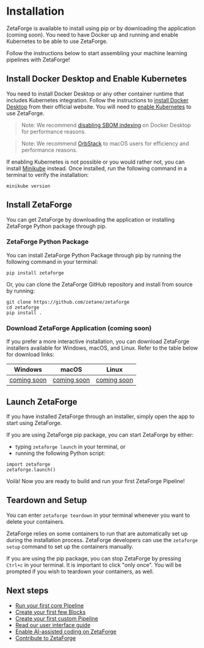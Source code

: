 # Installation

ZetaForge is available to install using pip or by downloading the application (coming soon). You need to have Docker up and running
and enable Kubernetes to be able to use ZetaForge. 

Follow the instructions below to start assembling your machine learning pipelines with ZetaForge!   


## Install Docker Desktop and Enable Kubernetes
You need to install Docker Desktop or any other container runtime that includes Kubernetes integration.
Follow the instructions to [install Docker Desktop](https://docs.docker.com/desktop/) from their official website.
You will need to [enable Kubernetes](https://docs.docker.com/desktop/kubernetes/) to use ZetaForge.

> Note: We recommend [disabling SBOM indexing](disabling-sbom.md) on Docker Desktop for performance reasons.

> Note: We recommend [OrbStack](https://orbstack.dev/download) to macOS users for efficiency and performance reasons.

If enabling Kubernetes is not possible or you would rather not, you can install [Minikube](https://minikube.sigs.k8s.io/docs/start) instead.
Once installed, run the following command in a terminal to verify the installation:
```
minikube version
```

## Install ZetaForge
You can get ZetaForge by downloading the application or installing ZetaForge Python package through pip.

### ZetaForge Python Package
You can install ZetaForge Python Package through pip by running the following command in your terminal:

```
pip install zetaforge
```

Or, you can clone the ZetaForge GitHub repository and install from source by running:

```
git clone https://github.com/zetane/zetaforge
cd zetaforge
pip install .
```

### Download ZetaForge Application (coming soon)
If you prefer a more interactive installation, you can download ZetaForge installers available for Windows, macOS, and 
Linux. Refer to the table below for download links:

| Windows         | macOS           | Linux           |
|-----------------|-----------------|-----------------|
| [coming soon]() | [coming soon]() | [coming soon]() |


## Launch ZetaForge
If you have installed ZetaForge through an installer, simply open the app to start using ZetaForge.

If you are using ZetaForge pip package, you can start ZetaForge by either:

- typing `zetaforge launch` in your terminal, or
- running the following Python script:
```
import zetaforge
zetaforge.launch()
```

Voilà! Now you are ready to build and run your first ZetaForge Pipeline!

## Teardown and Setup
You can enter `zetaforge teardown` in your terminal whenever you want to delete your containers.

ZetaForge relies on some containers to run that are automatically set up during the installation process.
ZetaForge developers can use the `zetaforge setup` command to set up the containers manually.


If you are using the pip package, you can stop ZetaForge by pressing `Ctrl+c` in your terminal. 
It is important to click "only once". You will be prompted if you wish to teardown your containers, as well.


## Next steps
- [Run your first core Pipeline](run-your-first-pipeline.md)
- [Create your first few Blocks](create-blocks.md)
- [Create your first custom Pipeline](run-a-pipeline.md)
- [Read our user interface guide](user-interface.md)
- [Enable AI-assisted coding on ZetaForge](user-interface.md/#set-your-api-keys)
- [Contribute to ZetaForge](contribute.md)
